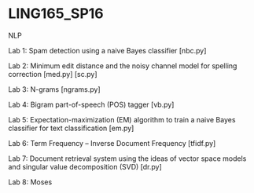 # LING165_SP16
NLP

Lab 1: Spam detection using a naive Bayes classifier [nbc.py]

Lab 2: Minimum edit distance and the noisy channel model for spelling correction [med.py] [sc.py]

Lab 3: N-grams [ngrams.py]

Lab 4: Bigram part-of-speech (POS) tagger [vb.py]

Lab 5: Expectation-maximization (EM) algorithm to train a naive Bayes classifier for text classification [em.py]

Lab 6: Term Frequency – Inverse Document Frequency [tfidf.py]

Lab 7: Document retrieval system using the ideas of vector space models and singular value decomposition (SVD) [dr.py]

Lab 8: Moses
